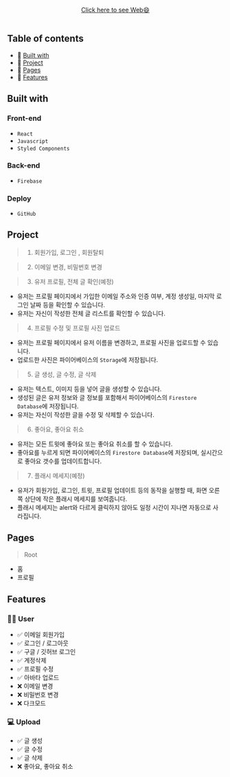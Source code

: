 <div align="center">
    <br />
      <a display="block" href="https://kingofaussie.github.io/silencer/">Click here to see Web😄</a>
    <br /><br />
  </a>
</div>

## Table of contents

- 💛 [Built with](#built-with)
- 🧡 [Project](#project)
- 💚 [Pages](#pages)
- 💜 [Features](#features)


## Built with

### Front-end

- `React`
- `Javascript`
- `Styled Components`

### Back-end

- `Firebase`

### Deploy

- `GitHub`

## Project

> 1. 회원가입, 로그인 , 회원탈퇴


> 2. 이메일 변경, 비밀번호 변경


> 3. 유저 프로필, 전체 글 확인(예정)

- 유저는 프로필 페이지에서 가입한 이메일 주소와 인증 여부, 계정 생성일, 마지막 로그인 날짜 등을 확인할 수 있습니다.
- 유저는 자신이 작성한 전체 글 리스트를 확인할 수 있습니다.

> 4. 프로필 수정 및 프로필 사진 업로드

- 유저는 프로필 페이지에서 유저 이름을 변경하고, 프로필 사진을 업로드할 수 있습니다.
- 업로드한 사진은 파이어베이스의 `Storage`에 저장됩니다.

> 5. 글 생성, 글 수정, 글 삭제

- 유저는 텍스트, 이미지 등을 넣어 글을 생성할 수 있습니다.
- 생성된 글은 유저 정보와 글 정보를 포함해서 파이어베이스의 `Firestore Database`에 저장됩니다.
- 유저는 자신이 작성한 글을 수정 및 삭제할 수 있습니다.

> 6. 좋아요, 좋아요 취소

- 유저는 모든 트윗에 좋아요 또는 좋아요 취소를 할 수 있습니다.
- 좋아요를 누르게 되면 파이어베이스의 `Firestore Database`에 저장되며, 실시간으로 좋아요 갯수를 업데이트합니다.


> 7. 플래시 메세지(예정)

- 유저가 회원가입, 로그인, 트윗, 프로필 업데이트 등의 동작을 실행할 때, 화면 오른쪽 상단에 작은 플래시 메세지를 보여줍니다.
- 플래시 메세지는 alert와 다르게 클릭하지 않아도 일정 시간이 지나면 자동으로 사라집니다.

## Pages

> Root

- 홈
- 프로필

## Features

### 🙎‍♂️ User

- ✅ 이메일 회원가입
- ✅ 로그인 / 로그아웃
- ✅ 구글 / 깃허브 로그인
- ✅ 계정삭제
- ✅ 프로필 수정
- ✅ 아바타 업로드
- ❌ 이메일 변경
- ❌ 비밀번호 변경
- ❌ 다크모드

### 💻 Upload

- ✅ 글 생성
- ✅ 글 수정
- ✅ 글 삭제 
- ❌ 좋아요, 좋아요 취소

